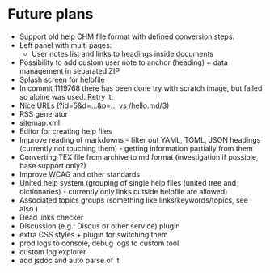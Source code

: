 # Future plans

- Support old help CHM file format with defined conversion steps.
- Left panel with multi pages:
  - User notes list and links to headings inside documents
- Possibility to add custom user note to anchor (heading) + data management in separated ZIP
- Splash screen for helpfile
- In commit 1119768 there has been done try with scratch image, but failed so alpine was used. Retry it.
- Nice URLs (?id=5&d=...&p=... vs /hello.md/3)
- RSS generator
- sitemap.xml
- Editor for creating help files
- Improve reading of markdowns - filter out YAML, TOML, JSON headings (currently not touching them) - getting information partially from them
- Converting TEX file from archive to md format (investigation if possible, base support only?)
- Improve WCAG and other standards
- United help system (grouping of single help files (united tree and dictionaries) - currently only links outside helpfile are allowed)
- Associated topics groups (something like links/keywords/topics, see also )
- Dead links checker
- Discussion (e.g.: Disqus or other service) plugin
- extra CSS styles + plugin for switching them
- prod logs to console, debug logs to custom tool
- custom log explorer
- add jsdoc and auto parse of it
